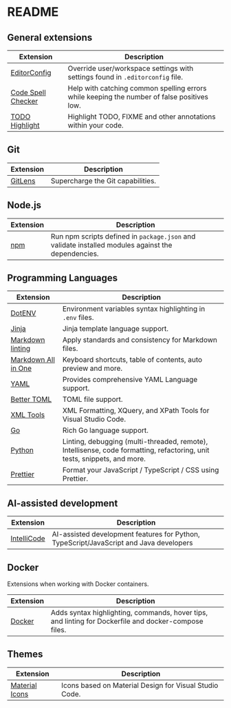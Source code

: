# README

## General extensions

| Extension            | Description
|----------------------|-------------
| [EditorConfig]       | Override user/workspace settings with settings found in `.editorconfig` file.
| [Code Spell Checker] | Help with catching common spelling errors while keeping the number of false positives low.
| [TODO Highlight]     | Highlight TODO, FIXME and other annotations within your code.

[EditorConfig]: https://marketplace.visualstudio.com/items?itemName=editorconfig.editorconfig
[Code Spell Checker]: https://marketplace.visualstudio.com/items?itemName=streetsidesoftware.code-spell-checker
[TODO Highlight]: https://marketplace.visualstudio.com/items?itemName=wayou.vscode-todo-highlight

## Git

| Extension | Description
|-----------|-------------
| [GitLens] | Supercharge the Git capabilities.

[GitLens]: https://marketplace.visualstudio.com/items?itemName=eamodio.gitlens

## Node.js

| Extension | Description
|-----------|--------------
| [npm]     | Run npm scripts defined in `package.json` and validate installed modules against the dependencies.

[npm]: https://marketplace.visualstudio.com/items?itemName=eg2.vscode-npm-script

## Programming Languages

| Extension             | Description
|-----------------------|-------------
| [DotENV]              | Environment variables syntax highlighting in `.env` files.
| [Jinja]               | Jinja template language support.
| [Markdown linting]    | Apply standards and consistency for Markdown files.
| [Markdown All in One] | Keyboard shortcuts, table of contents, auto preview and more.
| [YAML]                | Provides comprehensive YAML Language support.
| [Better TOML]         | TOML file support.
| [XML Tools]           | XML Formatting, XQuery, and XPath Tools for Visual Studio Code.
| [Go]                  | Rich Go language support.
| [Python]              | Linting, debugging (multi-threaded, remote), Intellisense, code formatting, refactoring, unit tests, snippets, and more.
| [Prettier]            | Format your JavaScript / TypeScript / CSS using Prettier.

[DotENV]: https://marketplace.visualstudio.com/items?itemName=mikestead.dotenv
[Jinja]: https://marketplace.visualstudio.com/items?itemName=wholroyd.jinja
[Markdown All in One]: https://marketplace.visualstudio.com/items?itemName=yzhang.markdown-all-in-one
[Markdown linting]: https://marketplace.visualstudio.com/items?itemName=DavidAnson.vscode-markdownlint
[YAML]: https://marketplace.visualstudio.com/items?itemName=redhat.vscode-yaml
[Better TOML]: https://marketplace.visualstudio.com/items?itemName=bungcip.better-toml
[XML Tools]: https://marketplace.visualstudio.com/items?itemName=DotJoshJohnson.xml
[Go]: https://marketplace.visualstudio.com/items?itemName=ms-vscode.Go
[Python]: https://marketplace.visualstudio.com/items?itemName=ms-python.python
[Prettier]: https://marketplace.visualstudio.com/items?itemName=esbenp.prettier-vscode

## AI-assisted development

| Extension     | Description
|---------------|-------------
| [IntelliCode] | AI-assisted development features for Python, TypeScript/JavaScript and Java developers

[IntelliCode]: https://marketplace.visualstudio.com/items?itemName=VisualStudioExptTeam.vscodeintellicode

## Docker

Extensions when working with Docker containers.

| Extension | Description
|-----------|-------------
| [Docker]  | Adds syntax highlighting, commands, hover tips, and linting for Dockerfile and docker-compose files.

[Docker]: https://marketplace.visualstudio.com/items?itemName=ms-azuretools.vscode-docker

## Themes

| Extension        | Description
|------------------|------------------
| [Material Icons] | Icons based on Material Design for Visual Studio Code.

[Material Icons]: https://marketplace.visualstudio.com/items?itemName=PKief.material-icon-theme
